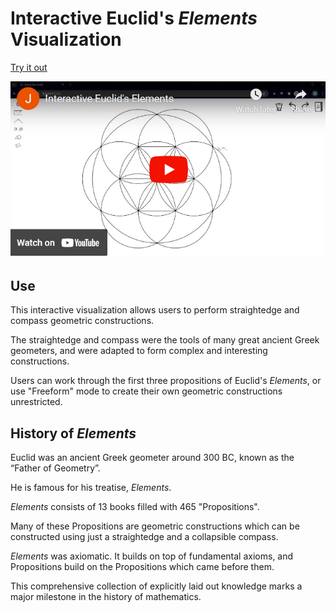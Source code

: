 # Interactive Euclid's *Elements* Visualization

[Try it out](https://main.d3vk2bik4irmuo.amplifyapp.com/)

[![Embedded YouTube Video Thumbnail](icons/YouTubeEmbed.png)](https://www.youtube.com/watch?v=7YlrlwFKLqg)

## Use

This interactive visualization allows users to perform straightedge and compass geometric constructions.

The straightedge and compass were the tools of many great ancient Greek geometers, and were adapted to form complex and interesting constructions.

Users can work through the first three propositions of Euclid's *Elements*, or use "Freeform" mode to create their own geometric constructions unrestricted.

## History of *Elements*

Euclid was an ancient Greek geometer around 300 BC, known as the “Father of Geometry”. 

He is famous for his treatise, *Elements*. 

*Elements* consists of 13 books filled with 465 "Propositions". 

Many of these Propositions are geometric constructions which can be constructed using just a straightedge and a collapsible compass.

*Elements* was axiomatic. It builds on top of fundamental axioms, and Propositions build on the Propositions which came before them.

This comprehensive collection of explicitly laid out knowledge marks a major milestone in the history of mathematics.